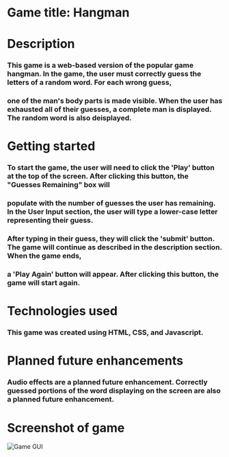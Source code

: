 # Game title: Hangman

# Description
### This game is a web-based version of the popular game hangman. In the game, the user must correctly guess the letters of a random word. For each wrong guess,
### one of the man's body parts is made visible. When the user has exhausted all of their guesses, a complete man is displayed. The random word is also deisplayed. 

# Getting started 
### To start the game, the user will need to click the 'Play' button at the top of the screen. After clicking this button, the "Guesses Remaining" box will 
### populate with the number of guesses the user has remaining. In the User Input section, the user will type a lower-case letter representing their guess. 
### After typing in their guess, they will click the 'submit' button. The game will continue as described in the description section. When the game ends,
### a 'Play Again' button will appear. After clicking this button, the game will start again. 

# Technologies used
### This game was created using HTML, CSS, and Javascript. 

# Planned future enhancements 
### Audio effects are a planned future enhancement. Correctly guessed portions of the word displaying on the screen are also a planned future enhancement.

# Screenshot of game
![Game GUI](https://imgur.com/a/jqU4JnK)